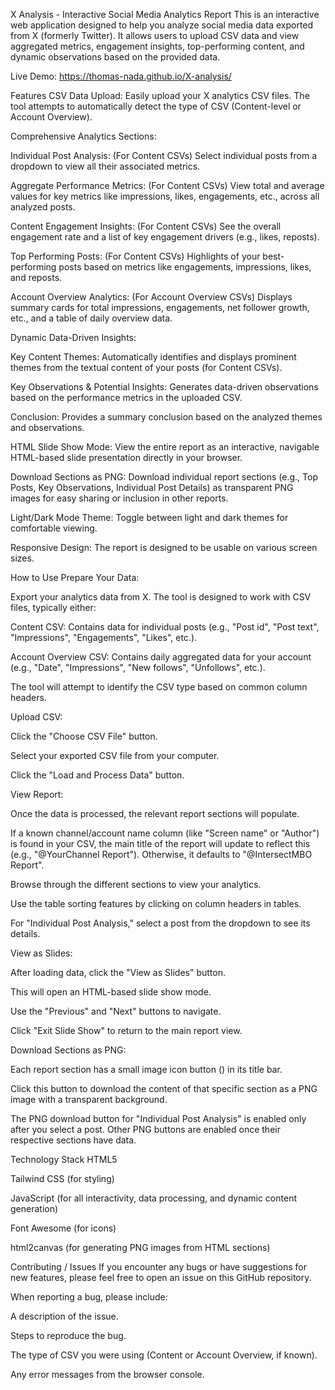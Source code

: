 X Analysis - Interactive Social Media Analytics Report
This is an interactive web application designed to help you analyze social media data exported from X (formerly Twitter). It allows users to upload CSV data and view aggregated metrics, engagement insights, top-performing content, and dynamic observations based on the provided data.

Live Demo: https://thomas-nada.github.io/X-analysis/

Features
CSV Data Upload: Easily upload your X analytics CSV files. The tool attempts to automatically detect the type of CSV (Content-level or Account Overview).

Comprehensive Analytics Sections:

Individual Post Analysis: (For Content CSVs) Select individual posts from a dropdown to view all their associated metrics.

Aggregate Performance Metrics: (For Content CSVs) View total and average values for key metrics like impressions, likes, engagements, etc., across all analyzed posts.

Content Engagement Insights: (For Content CSVs) See the overall engagement rate and a list of key engagement drivers (e.g., likes, reposts).

Top Performing Posts: (For Content CSVs) Highlights of your best-performing posts based on metrics like engagements, impressions, likes, and reposts.

Account Overview Analytics: (For Account Overview CSVs) Displays summary cards for total impressions, engagements, net follower growth, etc., and a table of daily overview data.

Dynamic Data-Driven Insights:

Key Content Themes: Automatically identifies and displays prominent themes from the textual content of your posts (for Content CSVs).

Key Observations & Potential Insights: Generates data-driven observations based on the performance metrics in the uploaded CSV.

Conclusion: Provides a summary conclusion based on the analyzed themes and observations.

HTML Slide Show Mode: View the entire report as an interactive, navigable HTML-based slide presentation directly in your browser.

Download Sections as PNG: Download individual report sections (e.g., Top Posts, Key Observations, Individual Post Details) as transparent PNG images for easy sharing or inclusion in other reports.

Light/Dark Mode Theme: Toggle between light and dark themes for comfortable viewing.

Responsive Design: The report is designed to be usable on various screen sizes.

How to Use
Prepare Your Data:

Export your analytics data from X. The tool is designed to work with CSV files, typically either:

Content CSV: Contains data for individual posts (e.g., "Post id", "Post text", "Impressions", "Engagements", "Likes", etc.).

Account Overview CSV: Contains daily aggregated data for your account (e.g., "Date", "Impressions", "New follows", "Unfollows", etc.).

The tool will attempt to identify the CSV type based on common column headers.

Upload CSV:

Click the "Choose CSV File" button.

Select your exported CSV file from your computer.

Click the "Load and Process Data" button.

View Report:

Once the data is processed, the relevant report sections will populate.

If a known channel/account name column (like "Screen name" or "Author") is found in your CSV, the main title of the report will update to reflect this (e.g., "@YourChannel Report"). Otherwise, it defaults to "@IntersectMBO Report".

Browse through the different sections to view your analytics.

Use the table sorting features by clicking on column headers in tables.

For "Individual Post Analysis," select a post from the dropdown to see its details.

View as Slides:

After loading data, click the "View as Slides" button.

This will open an HTML-based slide show mode.

Use the "Previous" and "Next" buttons to navigate.

Click "Exit Slide Show" to return to the main report view.

Download Sections as PNG:

Each report section has a small image icon button () in its title bar.

Click this button to download the content of that specific section as a PNG image with a transparent background.

The PNG download button for "Individual Post Analysis" is enabled only after you select a post. Other PNG buttons are enabled once their respective sections have data.

Technology Stack
HTML5

Tailwind CSS (for styling)

JavaScript (for all interactivity, data processing, and dynamic content generation)

Font Awesome (for icons)

html2canvas (for generating PNG images from HTML sections)

Contributing / Issues
If you encounter any bugs or have suggestions for new features, please feel free to open an issue on this GitHub repository.

When reporting a bug, please include:

A description of the issue.

Steps to reproduce the bug.

The type of CSV you were using (Content or Account Overview, if known).

Any error messages from the browser console.
